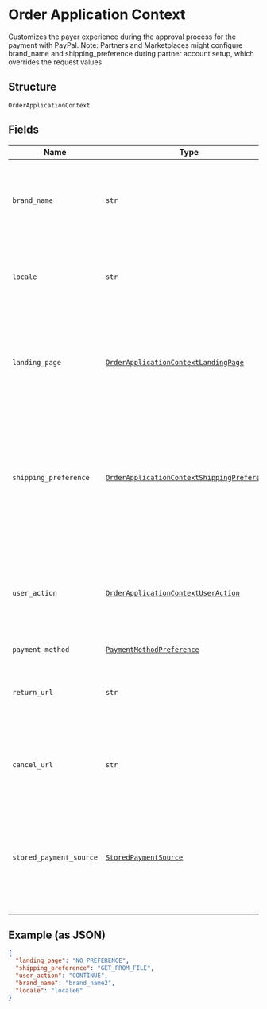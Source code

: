 
# Order Application Context

Customizes the payer experience during the approval process for the payment with PayPal. Note: Partners and Marketplaces might configure brand_name and shipping_preference during partner account setup, which overrides the request values.

## Structure

`OrderApplicationContext`

## Fields

| Name | Type | Tags | Description |
|  --- | --- | --- | --- |
| `brand_name` | `str` | Optional | DEPRECATED. The label that overrides the business name in the PayPal account on the PayPal site. The fields in `application_context` are now available in the `experience_context` object under the `payment_source` which supports them (eg. `payment_source.paypal.experience_context.brand_name`). Please specify this field in the `experience_context` object instead of the `application_context` object.<br>**Constraints**: *Minimum Length*: `1`, *Maximum Length*: `127` |
| `locale` | `str` | Optional | The [language tag](https://tools.ietf.org/html/bcp47#section-2) for the language in which to localize the error-related strings, such as messages, issues, and suggested actions. The tag is made up of the [ISO 639-2 language code](https://www.loc.gov/standards/iso639-2/php/code_list.php), the optional [ISO-15924 script tag](https://www.unicode.org/iso15924/codelists.html), and the [ISO-3166 alpha-2 country code](/api/rest/reference/country-codes/) or [M49 region code](https://unstats.un.org/unsd/methodology/m49/).<br>**Constraints**: *Minimum Length*: `2`, *Maximum Length*: `10`, *Pattern*: `^[a-z]{2}(?:-[A-Z][a-z]{3})?(?:-(?:[A-Z]{2}\|[0-9]{3}))?$` |
| `landing_page` | [`OrderApplicationContextLandingPage`](../../doc/models/order-application-context-landing-page.md) | Optional | DEPRECATED. DEPRECATED. The type of landing page to show on the PayPal site for customer checkout.  The fields in `application_context` are now available in the `experience_context` object under the `payment_source` which supports them (eg. `payment_source.paypal.experience_context.landing_page`). Please specify this field in the `experience_context` object instead of the `application_context` object.<br>**Default**: `'NO_PREFERENCE'`<br>**Constraints**: *Minimum Length*: `1`, *Maximum Length*: `13`, *Pattern*: `^[0-9A-Z_]+$` |
| `shipping_preference` | [`OrderApplicationContextShippingPreference`](../../doc/models/order-application-context-shipping-preference.md) | Optional | DEPRECATED. DEPRECATED. The shipping preference: Displays the shipping address to the customer. Enables the customer to choose an address on the PayPal site. Restricts the customer from changing the address during the payment-approval process. .  The fields in `application_context` are now available in the `experience_context` object under the `payment_source` which supports them (eg. `payment_source.paypal.experience_context.shipping_preference`). Please specify this field in the `experience_context` object instead of the `application_context` object.<br>**Default**: `'GET_FROM_FILE'`<br>**Constraints**: *Minimum Length*: `1`, *Maximum Length*: `20`, *Pattern*: `^[0-9A-Z_]+$` |
| `user_action` | [`OrderApplicationContextUserAction`](../../doc/models/order-application-context-user-action.md) | Optional | DEPRECATED. Configures a Continue or Pay Now checkout flow.  The fields in `application_context` are now available in the `experience_context` object under the `payment_source` which supports them (eg. `payment_source.paypal.experience_context.user_action`). Please specify this field in the `experience_context` object instead of the `application_context` object.<br>**Default**: `'CONTINUE'`<br>**Constraints**: *Minimum Length*: `1`, *Maximum Length*: `8`, *Pattern*: `^[0-9A-Z_]+$` |
| `payment_method` | [`PaymentMethodPreference`](../../doc/models/payment-method-preference.md) | Optional | The customer and merchant payment preferences. |
| `return_url` | `str` | Optional | DEPRECATED. The URL where the customer is redirected after the customer approves the payment. The fields in `application_context` are now available in the `experience_context` object under the `payment_source` which supports them (eg. `payment_source.paypal.experience_context.return_url`). Please specify this field in the `experience_context` object instead of the `application_context` object. |
| `cancel_url` | `str` | Optional | DEPRECATED. The URL where the customer is redirected after the customer cancels the payment. The fields in `application_context` are now available in the `experience_context` object under the `payment_source` which supports them (eg. `payment_source.paypal.experience_context.cancel_url`). Please specify this field in the `experience_context` object instead of the `application_context` object. |
| `stored_payment_source` | [`StoredPaymentSource`](../../doc/models/stored-payment-source.md) | Optional | Provides additional details to process a payment using a `payment_source` that has been stored or is intended to be stored (also referred to as stored_credential or card-on-file). Parameter compatibility: `payment_type=ONE_TIME` is compatible only with `payment_initiator=CUSTOMER`. `usage=FIRST` is compatible only with `payment_initiator=CUSTOMER`. `previous_transaction_reference` or `previous_network_transaction_reference` is compatible only with `payment_initiator=MERCHANT`. Only one of the parameters - `previous_transaction_reference` and `previous_network_transaction_reference` - can be present in the request. |

## Example (as JSON)

```json
{
  "landing_page": "NO_PREFERENCE",
  "shipping_preference": "GET_FROM_FILE",
  "user_action": "CONTINUE",
  "brand_name": "brand_name2",
  "locale": "locale6"
}
```


